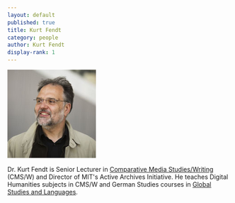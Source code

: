 ```yaml
---
layout: default
published: true
title: Kurt Fendt
category: people
author: Kurt Fendt
display-rank: 1
---
```



![Kurt.jpg](/images/Kurt.jpg)




Dr. Kurt Fendt is Senior Lecturer in [Comparative Media Studies/Writing](http://cmsw.mit.edu) (CMS/W) and Director of MIT's Active Archives Initiative. He teaches Digital Humanities subjects in CMS/W and German Studies courses in [Global Studies and Languages](http://mitgsl.mit.edu).
